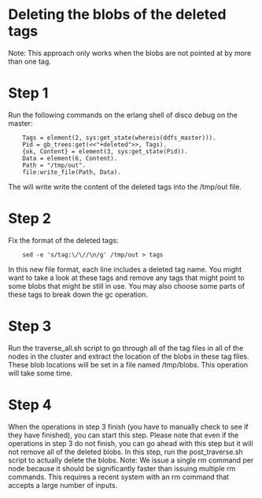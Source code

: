 Deleting the blobs of the deleted tags
======================================

Note: This approach only works when the blobs are not pointed at by more than
one tag.

Step 1
======

Run the following commands on the erlang shell of disco debug on the master:
```
    Tags = element(2, sys:get_state(whereis(ddfs_master))).
    Pid = gb_trees:get(<<"+deleted">>, Tags).
    {ok, Content} = element(3, sys:get_state(Pid)).
    Data = element(6, Content).
    Path = "/tmp/out".
    file:write_file(Path, Data).
```

The will write write the content of the deleted tags into the /tmp/out file.


Step 2
======
Fix the format of the deleted tags:
```
    sed -e 's/tag:\/\//\n/g' /tmp/out > tags
```
In this new file format, each line includes a deleted tag name. You might want to
take a look at these tags and remove any tags that might point to some blobs
that might be still in use. You may also choose some parts of these tags to
break down the gc operation.

Step 3
======
Run the traverse_all.sh script to go through all of the tag files in all of the
nodes in the cluster and extract the location of the blobs in these tag files.
These blob locations will be set in a file named /tmp/blobs. This operation will
take some time.


Step 4
======
When the operations in step 3 finish (you have to manually check to see if they
have finished), you can start this step. Please note that even if the operations
in step 3 do not finish, you can go ahead with this step but it will not remove
all of the deleted blobs. In this step, run the post_traverse.sh script to
actually delete the blobs.
Note: We issue a single rm command per node because it should be significantly
faster than issuing multiple rm commands. This requires a recent system with an
rm command that accepts a large number of inputs.

